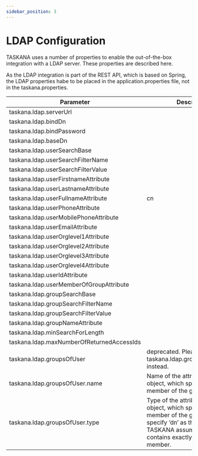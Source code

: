 ```yaml
---
sidebar_position: 3
---
```


# LDAP Configuration
TASKANA uses a number of properties to enable the out-of-the-box integration with a LDAP server. These properties are described here.

As the LDAP integration is part of the REST API, which is based on Spring, the LDAP properties habe to be placed in the application.properties file, not in the taskana.properties.

|Parameter                        |Description                                              |Sample Value          |Optional|
|---------------------------------|---------------------------------------------------------|----------------------|--------|               
|taskana.ldap.serverUrl                   |                                                     |ldap://localhost:10389
|taskana.ldap.bindDn                      ||uid=admin
|taskana.ldap.bindPassword                ||secret
|taskana.ldap.baseDn                      ||ou=Test,O=TASKANA
|taskana.ldap.userSearchBase              ||cn=users
|taskana.ldap.userSearchFilterName        ||objectclass
|taskana.ldap.userSearchFilterValue       ||person
|taskana.ldap.userFirstnameAttribute      ||givenName
|taskana.ldap.userLastnameAttribute       ||sn
|taskana.ldap.userFullnameAttribute       |cn
|taskana.ldap.userPhoneAttribute          ||phoneNumber
|taskana.ldap.userMobilePhoneAttribute    ||mobileNumber
|taskana.ldap.userEmailAttribute          ||email
|taskana.ldap.userOrglevel1Attribute      ||orgLevel1
|taskana.ldap.userOrglevel2Attribute      ||orgLevel2
|taskana.ldap.userOrglevel3Attribute      ||orgLevel3
|taskana.ldap.userOrglevel4Attribute      ||orgLevel4
|taskana.ldap.userIdAttribute             ||uid
|taskana.ldap.userMemberOfGroupAttribute  ||memberOf
|taskana.ldap.groupSearchBase             |
|taskana.ldap.groupSearchFilterName       ||objectclass
|taskana.ldap.groupSearchFilterValue      ||groupOfUniqueNames|
|taskana.ldap.groupNameAttribute          ||cn
|taskana.ldap.minSearchForLength          ||3|true
|taskana.ldap.maxNumberOfReturnedAccessIds||50|true
|taskana.ldap.groupsOfUser                 |deprecated. Please use taskana.ldap.groupsOfUser.name instead.   |uniquemember|true
|taskana.ldap.groupsOfUser.name            |Name of the attribute in a group object, which specifies the member of the group.                   |uniquemember|true
|taskana.ldap.groupsOfUser.type            |Type of the attribute in a group object, which specifies the member of the group.If you specify ‘dn’ as the type, TASKANA assumes that this field contains exactly the full dn of the member.|dn|true
